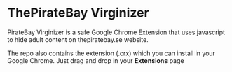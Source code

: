 ThePirateBay Virginizer
=======================

PirateBay Virginizer is a safe Google Chrome Extension that uses javascript to hide adult content on thepiratebay.se website.

The repo also contains the extension (.crx) which you can install in your Google Chrome. Just drag and drop in your __Extensions__ page
